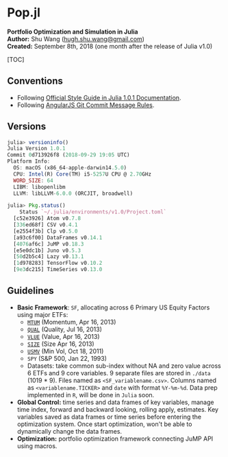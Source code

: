 # Pop.jl

**Portfolio Optimization and Simulation in Julia**  
**Author:** Shu Wang (hugh.shu.wang@gmail.com)  
**Created:** September 8th, 2018 (one month after the release of Julia v1.0)



[TOC]

## Conventions

- Following [Official Style Guide in Julia 1.0.1 Documentation](https://docs.julialang.org/en/v1/manual/style-guide/index.html).
- Following [AngularJS Git Commit Message Rules](https://gist.github.com/stephenparish/9941e89d80e2bc58a153).

## Versions

```julia
julia> versioninfo()
Julia Version 1.0.1
Commit 0d713926f8 (2018-09-29 19:05 UTC)
Platform Info:
  OS: macOS (x86_64-apple-darwin14.5.0)
  CPU: Intel(R) Core(TM) i5-5257U CPU @ 2.70GHz
  WORD_SIZE: 64
  LIBM: libopenlibm
  LLVM: libLLVM-6.0.0 (ORCJIT, broadwell)

julia> Pkg.status()
    Status `~/.julia/environments/v1.0/Project.toml`
  [c52e3926] Atom v0.7.8
  [336ed68f] CSV v0.4.1
  [e2554f3b] Clp v0.5.0
  [a93c6f00] DataFrames v0.14.1
  [4076af6c] JuMP v0.18.3
  [e5e0dc1b] Juno v0.5.3
  [50d2b5c4] Lazy v0.13.1
  [1d978283] TensorFlow v0.10.2
  [9e3dc215] TimeSeries v0.13.0

```



## Guidelines

- **Basic Framework**: `SF`, allocating across 6 Primary US Equity Factors using major ETFs:
  - [`MTUM`](https://www.ishares.com/us/products/251614/ishares-msci-usa-momentum-factor-etf) (Momentum, Apr 16, 2013)
  - [`QUAL`](https://www.ishares.com/us/products/256101/ishares-msci-usa-quality-factor-etf) (Quality, Jul 16, 2013)
  - [`VLUE`](https://www.ishares.com/us/products/251616/ishares-msci-usa-value-factor-etf) (Value, Apr 16, 2013)
  - [`SIZE`](https://www.ishares.com/us/products/251465/ishares-msci-usa-size-factor-etf) (Size Apr 16, 2013)
  - [`USMV`](https://www.ishares.com/us/products/239695/ishares-msci-usa-minimum-volatility-etf) (Min Vol, Oct 18, 2011)
  - `SPY` (S&P 500, Jan 22, 1993)
  - Datasets: take common sub-index without NA and zero value across 6 ETFs and 9 core variables. 9 separate files are stored in `./data` (1019 * 9). Files named as `<SF_variablename.csv>`. Columns named as `<variablename.TICKER>` and `date` with format `%Y-%m-%d`. Data prep implemented in `R`, will be done in `Julia` soon. 
- **Global Control:** time series and data frames of key variables, manage time index, forward and backward looking, rolling apply, estimates. Key variables saved as data frames or time series before entering the optimization system. Once start optimization, won't be able to dynamically change the data frames.
- **Optimization:** portfolio optimization framework connecting JuMP API using macros.

































